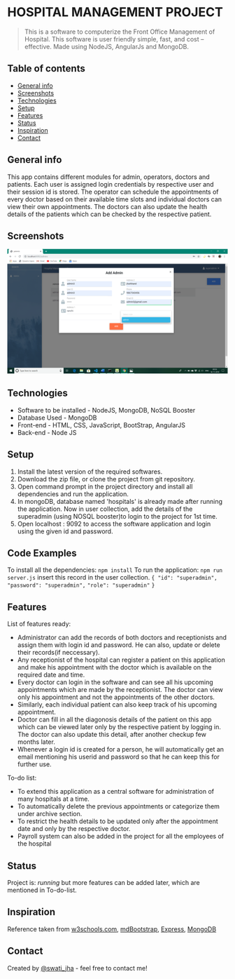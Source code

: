 # HOSPITAL MANAGEMENT PROJECT
> This is a software to computerize the Front Office Management of Hospital. This software  is user friendly simple, fast, and cost – effective. Made using NodeJS, AngularJs and MongoDB.

## Table of contents
* [General info](#general-info)
* [Screenshots](#screenshots)
* [Technologies](#technologies)
* [Setup](#setup)
* [Features](#features)
* [Status](#status)
* [Inspiration](#inspiration)
* [Contact](#contact)

## General info
This app contains different modules for admin, operators, doctors and patients. Each user is assigned login credentials by respective user and their session id is stored. The operator can schedule the appointments of every doctor based on their available time slots and individual doctors can view their own appointments. The doctors can also update the health details of the patients which can be checked by the respective patient. 

## Screenshots
![Example screenshot](./img/screenshot.png)

## Technologies
* Software to be installed - NodeJS, MongoDB, NoSQL Booster
* Database Used - MongoDB
* Front-end  - HTML, CSS, JavaScript, BootStrap, AngularJS
* Back-end  - Node JS

## Setup
1. Install the latest version of the required softwares.
2. Download the zip file, or clone the project from git repository.
3. Open command prompt in the project directory and install all dependencies and run the application.
4. In mongoDB, database named 'hospitals' is already made after running the application. Now in user collection, add the details of the superadmin (using NOSQL booster)to login to the project for 1st time.
5. Open localhost : 9092 to access the software application and login using the given id and password.



## Code Examples
To install all the dependencies:
`npm install`
To run the application:
`npm run server.js`
insert this record in the user collection.
`{ "id": "superadmin",`
    `"password": "superadmin",`
    `"role": "superadmin"`
`}`


 

## Features
List of features ready: 
* Administrator can add the records of both doctors and receptionists and assign them with login id and password. He can also, update or delete their records(if neccessary).
* Any receptionist of the hospital can register a patient on this application and make his appointment with the doctor which is available on the required date and time. 
* Every doctor can login in the software and can see all his upcoming appointments which are made by the receptionist. The doctor can view only his appointment and not the appointments of the other doctors.
* Similarly, each individual patient can also keep track of his upcoming appointment. 
* Doctor can fill in all the diagonosis details of the patient on this app which can be viewed later only by the respective patient by logging in. The doctor can also update this detail, after another checkup few months later.
* Whenever a login id is created for a person, he will automatically get an email mentioning his userid and password so that he can keep this for further use. 



To-do list:
* To extend this application  as a central software for administration of many hospitals at a time.
* To automatically delete the previous appointments or categorize them under archive section. 
* To restrict the health details to be updated only after the appointment date and only by the respective doctor.
* Payroll system can also be added in the project for all the employees of the hospital  



## Status
Project is: _running_ but more features can be added later, which are mentioned in To-do-list.

## Inspiration
Reference taken from [w3schools.com](https://www.w3schools.com/), [mdBootstrap](https://mdbootstrap.com/), 
[Express](https://expressjs.com/en/api.html), [MongoDB](https://docs.mongodb.com/) 

## Contact
Created by [@swati_jha](https://linkedin.com/in/swati-jha-97586714b) - feel free to contact me!